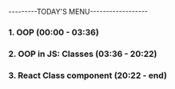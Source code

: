 ---------TODAY'S MENU------------------

### 1. OOP (00:00 - 03:36)

### 2. OOP in JS: Classes (03:36 - 20:22)

### 3. React Class component (20:22 - end)


